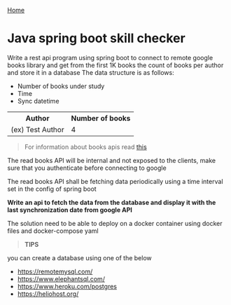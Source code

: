 [Home](README.md)
# Java spring boot skill checker

Write a rest api program using spring boot to connect to remote google books library and get from the first 1K books the count of books per author and store it in a database
The data structure is as follows:

* Number of books under study
* Time
* Sync datetime
  
<table>
    <tr>
        <th>Author</th>
        <th>Number of books</th>
    </tr>
    <tr>
        <td>(ex) Test Author</td>
        <td>4</td>
    </tr>
</table>

> For information about books apis read [this](/GoogleBooksConcept.md)

The read books API will be internal and not exposed to the clients, make sure that you authenticate before connecting to google

The read books API shall be fetching data periodically using a time interval set in the config of spring boot

**Write an api to fetch the data from the database and display it with the last synchronization date from google API**

The solution need to be able to deploy on a docker container using docker files and docker-compose yaml 


> **TIPS**

you can create a database using one of the below
* https://remotemysql.com/
* https://www.elephantsql.com/
* https://www.heroku.com/postgres
* https://heliohost.org/